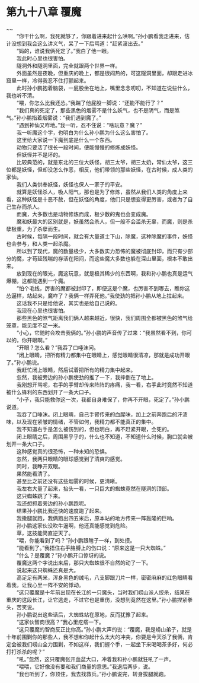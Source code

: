 # 第九十八章 覆魔

~~
            <br>　　“你干什么啊，我死就够了，你跟着进来起什么哄啊。”孙小鹏看我走进来，估计没想到我会这么讲义气，呆了一下后骂道：“赶紧滚出去。”<br>　　“妈的，谁说我俩死定了。”我白了他一眼。<br>　　我此时心里也很害怕。<br>　　隧洞外和隧洞里面，完全就跟两个世界一样。<br>　　外面虽然是夜晚，但重庆的晚上，都是很闷热的，可这隧洞里面，却跟走进冰窟里一样，冷得我忍不住打颤起来。<br>　　此时孙小鹏抱着脑袋，一屁股坐在地上，嘴里念念叨叨，不知道在说些什么，我也听不清。<br>　　“喂，你怎么比我还怂。”我踹了他屁股一脚说：“还能不能行了？”<br>　　“我们真的死定了，那些黑色的烟雾不是什么妖气，也不是阴气，而是煞气。”孙小鹏指着烟雾说：“我们遇到魔了。”<br>　　“遇到神仙又咋地。”我一听，忍不住说：“啥玩意？魔？”<br>　　我一听魔这个字，也明白为什么孙小鹏为什么这么害怕了。<br>　　这里给大家说一下魔到底是什么一个东西。<br>　　动物只要活了很长一段时间，便能慢慢的修炼成妖怪。<br>　　但妖怪并不是坏的。<br>　　比较典范的，就是东北的三位大妖怪，胡三太爷，胡三太奶，常仙太爷，这三位都是妖怪，但却没怎么作恶，相反，他们带领的那些妖怪，在古时候，成人类的家仙。<br>　　我们人类供奉妖怪，妖怪也保人一家子的平安。<br>　　就算是妖怪杀人，吸人阳气，那也是为了修炼，虽然从我们人类的角度上来看，这种妖怪是十恶不赦，但在妖怪的角度，他们只是想变得更厉害，或者为了自己生存而杀人。<br>　　而魔，大多数也是动物修炼而成，极少数的鬼也会变成魔。<br>　　魔和妖最大的区别就是，妖虽然会杀人，但一般不会滥杀无辜，而魔，则是杀孽极重，为了杀孽而生。<br>　　古时候，每隔一段时间，就会有大量道士下山，除魔，这种除魔的事件，妖怪也会参与，和人类一起杀魔。<br>　　所以到了现代，魔的数量极少，大多数实力恐怖的魔被彻底封印，而只有少部分的魔，才苟延残喘的存活在阳间，而这些魔大多数也躲在深山里面，根本不敢出来。<br>　　放到现在的眼光，魔这玩意，就是极其稀少的东西啊，我和孙小鹏也真是运气爆棚，这都能遇到一个魔。<br>　　“怕个毛线，厉害的魔都被封印了，即便这是个魔，也厉害不到哪去，瞧你这怂逼样，站起来，魔咋了？我俩一样弄死他。”我使劲的把孙小鹏从地上拉起来。<br>　　这话我不只是给他说，其实也是给自己说的。<br>　　我现在心里也很害怕。<br>　　那些黑色的煞气距离我们俩人越来越近，很快，我们周围全都被黑色的煞气给笼罩，能见度不足一米。<br>　　“小心，它随时会攻击我俩的。”孙小鹏的声音传了过来：“我虽然看不到，你可以的，你开眼啊。”<br>　　“开眼？怎么看？”我吞了口唾沫问。<br>　　“闭上眼睛，把所有精力都集中在眼睛上，感觉眼睛很清凉，那就是成功开眼了。”孙小鹏说。<br>　　我赶忙闭上眼睛，然后试着把所有的精力集中起来。<br>　　忽然，我被旁边的孙小鹏使劲的推了一下，我摔倒在了地上。<br>　　我刚想开骂呢，右手的手臂却传来阵阵的疼痛，我一看，右手此时竟然不知道被什么锋利的东西划开了一条大口子。<br>　　“小子，我只能救你这一次，我都自身难保了，你再不开眼，死定了。”孙小鹏说道。<br>　　我吞了口唾沫。闭上眼睛，自己手臂传来的血腥味，加上之前奔跑后的汗渍味，以及现在紧皱的情绪，不管如何，我精力都不能真正的集中。<br>　　我不知道右手是怎么被伤到的，但也明白，再不赶紧开眼，会死的。<br>　　闭上眼睛之后，周围黑乎乎的，什么也不知道，不知道什么时候，胸口就会被划开一条大口子。<br>　　这种感觉真的很恐怖，一种未知的恐惧。<br>　　忽然，我两只眼睛的眼球感觉到了清爽的感觉。<br>　　同时，我睁开双眼。<br>　　果然能看清了。<br>　　甚至比之前还没有这些烟雾的时候，更清晰。<br>　　我左右大量了起来，抬头一看，一只巨大的蜘蛛竟然在隧洞的顶部。<br>　　这只蜘蛛跳了下来。<br>　　我还想抓着旁边的孙小鹏跑呢。<br>　　结果孙小鹏比我还快的速度跑了起来。<br>　　我撒腿就跑，我俩跑出四五米后，原本站的地方传来一阵轰隆的巨响。<br>　　孙小鹏这家伙没吹牛逼啊，他还真能感觉到危险。<br>　　草，这技能简直逆天了。<br>　　“喂，你能看到了吗？”孙小鹏跟瞎子一样，到处摸。<br>　　“能看到了。”我捂住右手胳膊上的伤口说：“原来这是一只大蜘蛛。”<br>　　“什么？是覆魔？”孙小鹏开口惊讶的说。<br>　　覆魔这两个字说出来后，那只大蜘蛛很不自然的动了一下。<br>　　说起来这只蜘蛛还真是大。<br>　　高足足有两米，浑身黑色的绒毛，八支脚跟刀片一样，密密麻麻的红色眼睛看着我，让我心里一阵不安的悸动。<br>　　“这只覆魔是十年前出现在长江的一只魔头，当时我们崂山派人绞杀，结果在重庆的这段长江，让它逃走，不过它也是重伤，没想到竟然在这里。”孙小鹏捏紧拳头，苦笑说。<br>　　孙小鹏说出这些话后，大蜘蛛站在原地，反而犹豫了起来。<br>　　“这家伙智商很高？”我心里疙瘩一下。<br>　　“这只覆魔的智商反正比你高。”孙小鹏大声的说：“覆魔，我是崂山弟子，就是十年前围剿你的那些人，我不想和你起什么太大的冲突，你要是今天杀了我俩，肯定会被我们崂山全力围剿，不如这样，我们握个手，一起坐下来喝喝茶多好，何必打打杀杀的呢？”<br>　　“吼。”忽然，这只覆魔张开血盆大口，冲着我和孙小鹏就狂吼了一声。<br>　　“喂喂，它好像没有要和我们商量的意思。”我退后两步，说。<br>　　“我也听到了，你顶住，我去找救兵。”孙小鹏说完，转身拔腿就跑。<br>
	